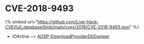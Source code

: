 # CVE-2018-9493
{% embed url="https://github.com/Live-Hack-CVE/full_database/blob/main/cves/2018/CVE-2018-9493.json" %}

* IOActive ~> [AOSP-DownloadProviderDbDumper](https://www.alice-snow.ru/2018/database/cve-2018-9493/aosp-downloadproviderdbdumper-ioactive)